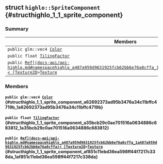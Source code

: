 ## struct `highlo::SpriteComponent` {#structhighlo_1_1_sprite_component}

### Summary

 Members                        | Descriptions                                
--------------------------------|---------------------------------------------
`public glm::vec4 `[`Color`](#structhighlo_1_1_sprite_component_a62692373ad95b3476a34c11bffc4719b_1a62692373ad95b3476a34c11bffc4719b) | 
`public float `[`TilingFactor`](#structhighlo_1_1_sprite_component_a35bcb29c0ae701516a0634886c683812_1a35bcb29c0ae701516a0634886c683812) | 
`public `[`Ref](docs-api/api-highlo.md#namespacehighlo_a487a959d9631925fcb62bb6e76a0cffa_1a487a959d9631925fcb62bb6e76a0cffa)< [Texture2D`](docs-api/api-highlo--Texture2D.md#classhighlo_1_1_texture2_d)` > `[`Texture`](#structhighlo_1_1_sprite_component_af851c11ebd36ea598ff44f7217c338da_1af851c11ebd36ea598ff44f7217c338da) | 

### Members

#### `public glm::vec4 `[`Color`](#structhighlo_1_1_sprite_component_a62692373ad95b3476a34c11bffc4719b_1a62692373ad95b3476a34c11bffc4719b) {#structhighlo_1_1_sprite_component_a62692373ad95b3476a34c11bffc4719b_1a62692373ad95b3476a34c11bffc4719b}

#### `public float `[`TilingFactor`](#structhighlo_1_1_sprite_component_a35bcb29c0ae701516a0634886c683812_1a35bcb29c0ae701516a0634886c683812) {#structhighlo_1_1_sprite_component_a35bcb29c0ae701516a0634886c683812_1a35bcb29c0ae701516a0634886c683812}

#### `public `[`Ref](docs-api/api-highlo.md#namespacehighlo_a487a959d9631925fcb62bb6e76a0cffa_1a487a959d9631925fcb62bb6e76a0cffa)< [Texture2D`](docs-api/api-highlo--Texture2D.md#classhighlo_1_1_texture2_d)` > `[`Texture`](#structhighlo_1_1_sprite_component_af851c11ebd36ea598ff44f7217c338da_1af851c11ebd36ea598ff44f7217c338da) {#structhighlo_1_1_sprite_component_af851c11ebd36ea598ff44f7217c338da_1af851c11ebd36ea598ff44f7217c338da}

